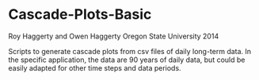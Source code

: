Cascade-Plots-Basic
===================

Roy Haggerty and Owen Haggerty
Oregon State University
2014

Scripts to generate cascade plots from csv files of daily long-term data.  In the specific application, the data are 90 years of daily data, but could be easily adapted for other time steps and data periods.
